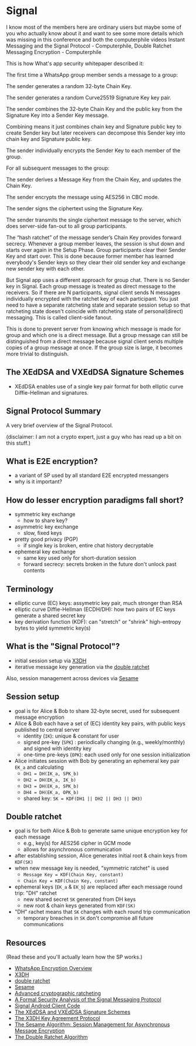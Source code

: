 # Signal

I know most of the members here are ordinary users but maybe some of you who actually know about it and want to see some more details which was missing in this conference and both the computerphile videos Instant Messaging and the Signal Protocol - Computerphile, Double Ratchet Messaging Encryption - Computerphile

This is how What's app security whitepaper described it:

The first time a WhatsApp group member sends a message to a group:

The sender generates a random 32-byte Chain Key.

The sender generates a random Curve25519 Signature Key key pair.

The sender combines the 32-byte Chain Key and the public key from the Signature Key into a Sender Key message.

Combining means it just combines chain key and Signature public key to create Sender key but later receivers can decompose this Sender key into chain key and Signature public key.

The sender individually encrypts the Sender Key to each member of the group.

For all subsequent messages to the group:

The sender derives a Message Key from the Chain Key, and updates the Chain Key.

The sender encrypts the message using AES256 in CBC mode.

The sender signs the ciphertext using the Signature Key.

The sender transmits the single ciphertext message to the server, which does server-side fan-out to all group participants.

The “hash ratchet” of the message sender’s Chain Key provides forward secrecy. Whenever a group member leaves, the session is shut down and starts over again in the Setup Phase. Group participants clear their Sender Key and start over. This is done because former member has learned everybody's Sender keys so they clear their old sender key and exchange new sender key with each other.

But Signal app uses a different approach for group chat. There is no Sender key in Signal. Each group message is treated as direct message to the receivers. So if there are N participants, signal client sends N messages individually encrypted with the ratchet key of each participant. You just need to have a separate ratcheting state and separate session setup so that ratcheting state doesn't coincide with ratcheting state of personal(direct) messaging. This is called client-side fanout.

This is done to prevent server from knowing which message is made for group and which one is a direct message. But a group message can still be distinguished from a direct message because signal client sends multiple copies of a group message at once. If the group size is large, it becomes more trivial to distinguish.

## The XEdDSA and VXEdDSA Signature Schemes
- XEdDSA enables use of a single key pair format for both elliptic curve Diffie-Hellman and signatures.

## Signal Protocol Summary
A very brief overview of the Signal Protocol.

(disclaimer: I am not a crypto expert, just a guy who has read up a bit on this stuff.)

## What is E2E encryption?
- a variant of SP used by all standard E2E encrypted messangers
- why is it important?

## How do lesser encryption paradigms fall short?
- symmetric key exchange
    - how to share key?
- asymmetric key exchange
    - slow, fixed keys
- pretty good privacy (PGP)
    - if single key is broken, entire chat history decryptable
- ephemeral key exchange
    - same key used only for short-duration session
    - forward secrecy: secrets broken in the future don't unlock past contents

## Terminology
- elliptic curve (EC) keys: assymetric key pair, much stronger than RSA
- elliptic curve Diffie-Hellman (ECDH/DH): how two pairs of EC keys generate a shared secret key
- key derivation function (KDF): can "stretch" or "shrink" high-entropy bytes to yield symmetric key(s)

## What is the "Signal Protocol"?
- initial session setup via [X3DH](https://whispersystems.org/docs/specifications/x3dh/)
- iterative message key generation via the [double ratchet](https://whispersystems.org/docs/specifications/doubleratchet/)

Also, session management across devices via [Sesame](https://whispersystems.org/docs/specifications/sesame/)

## Session setup
- goal is for Alice & Bob to share 32-byte secret, used for subsequent message encryption
- Alice & Bob each have a set of (EC) identity key pairs, with public keys published to central server
    - identity (`IK`): unique & constant for user
    - signed pre-key (`SPK`) : periodically changing (e.g., weekly/monthly) and signed with identity key
    - one-time pre-keys (`OPK`): each used only for one session initialization
- Alice initiates session with Bob by generating an ephemeral key pair `EK_a` and calculating
    - `DH1 = DH(IK_a, SPK_b)`
    - `DH2 = DH(EK_a, IK_b)`
    - `DH3 = DH(EK_a, SPK_b)`
    - `DH4 = DH(EK_a, OPK_b)`
    - shared key: `SK = KDF(DH1 || DH2 || DH3 || DH3)`

## Double ratchet
- goal is for both Alice & Bob to generate same unique encryption key for each message
    - e.g., key(s) for AES256 cipher in GCM mode
    - allows for asynchronous communication
- after establishing session, Alice generates initial root & chain keys from `KDF(SK)`
- when new message key is needed, "symmetric ratchet" is used
    - `Message Key = KDF(Chain Key, constant)`
    - `Chain Key = KDF(Chain Key, constant)`
- ephemeral keys (`EK_a` & `EK_b`) are replaced after each message round trip: "DH" ratchet
    - new shared secret `SK` generated from DH keys
    - new root & chain keys generated from `KDF(SK)`
- "DH" rachet means that `SK` changes with each round trip communication
    - temporary breaches in `SK` don't compromise all future communications

## Resources
(Read these and you'll actually learn how the SP works.)
- [WhatsApp Encryption Overview](https://www.whatsapp.com/security/WhatsApp-Security-Whitepaper.pdf)
- [X3DH](https://whispersystems.org/docs/specifications/x3dh/)
- [double ratchet](https://whispersystems.org/docs/specifications/doubleratchet/)
- [Sesame](https://whispersystems.org/docs/specifications/sesame/)
- [Advanced cryptographic ratcheting](https://whispersystems.org/blog/advanced-ratcheting/)
- [A Formal Security Analysis of the Signal Messaging Protocol](https://eprint.iacr.org/2016/1013.pdf)
- [Signal Android Client Code](https://github.com/WhisperSystems/Signal-Android)
- [The XEdDSA and VXEdDSA Signature Schemes](https://www.signal.org/docs/specifications/xeddsa)
- [The X3DH Key Agreement Protocol](https://www.signal.org/docs/specifications/x3dh)
- [The Sesame Algorithm: Session Management for Asynchronous Message Encryption](https://www.signal.org/docs/specifications/sesame)
- [The Double Ratchet Algorithm](https://www.signal.org/docs/specifications/doubleratchet)